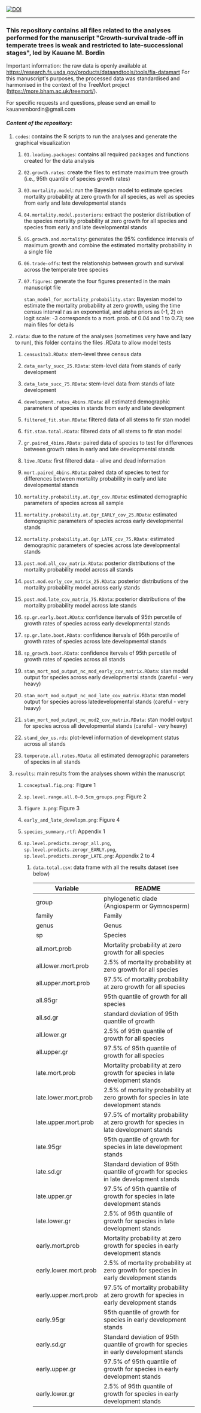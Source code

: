 [![DOI](https://zenodo.org/badge/892592324.svg)](https://doi.org/10.5281/zenodo.14402211)

------------------------------------------------------------------------

### This repository contains all files related to the analyses performed for the manuscript "Growth-survival trade-off in temperate trees is weak and restricted to late-successional stages", led by Kauane M. Bordin

Important information: the raw data is openly available at <https://research.fs.usda.gov/products/dataandtools/tools/fia-datamart> For this manuscript's purposes, the processed data was standardised and harmonised in the context of the TreeMort project (<https://more.bham.ac.uk/treemort/>).

For specific requests and questions, please send an email to kauanembordin\@gmail.com

#### *Content of the repository:*

1.  `codes`: contains the R scripts to run the analyses and generate the graphical visualization

    1.  `01.loading.packages`: contains all required packages and functions created for the data analysis

    2.  `02.growth.rates`: create the files to estimate maximum tree growth (i.e., 95th quantile of species growth rates)

    3.  `03.mortality.model`: run the Bayesian model to estimate species mortality probability at zero growth for all species, as well as species from early and late developmental stands

    4.  `04.mortality.model.posteriors`: extract the posterior distribution of the species mortality probability at zero growth for all species and species from early and late developmental stands

    5.  `05.growth.and.mortality`: generates the 95% confidence intervals of maximum growth and combine the estimated mortality probability in a single file

    6.  `06.trade-offs`: test the relationship between growth and survival across the temperate tree species

    7.  `07.figures`: generate the four figures presented in the main manuscript file

        `stan_model_for_mortality_probability.stan`: Bayesian model to estimate the mortality probability at zero growth, using the time census interval *t* as an exponential, and alpha priors as (-1, 2) on logit scale: -3 corresponds to a mort. prob. of 0.04 and 1 to 0.73; see main files for details

2.  `rdata`: due to the nature of the analyses (sometimes very have and lazy to run), this folder contains the files .RData to allow model tests

    1.  `census1to3.RData`: stem-level three census data

    2.  `data_early_succ_25.RData`: stem-level data from stands of early development

    3.  `data_late_succ_75.RData`: stem-level data from stands of late development

    4.  `development.rates_4bins.RData`: all estimated demographic parameters of species in stands from early and late development

    5.  `filtered_fit.stan.RData`: filtered data of all stems to fir stan model

    6.  `fit.stan.total.RData`: filtered data of all stems to fir stan model

    7.  `gr.paired_4bins.RData`: paired data of species to test for differences between growth rates in early and late developmental stands

    8.  `live.RData`: first filtered data - alive and dead information

    9.  `mort.paired_4bins.RData`: paired data of species to test for differences between mortality probability in early and late developmental stands

    10. `mortality.probability.at.0gr_cov.RData`: estimated demographic parameters of species across all sample

    11. `mortality.probability.at.0gr_EARLY_cov_25.RData`: estimated demographic parameters of species across early developmental stands

    12. `mortality.probability.at.0gr_LATE_cov_75.RData`: estimated demographic parameters of species across late developmental stands

    13. `post.mod.all_cov_matrix.RData`: posterior distributions of the mortality probability model across all stands

    14. `post.mod.early_cov_matrix_25.RData`: posterior distributions of the mortality probability model across early stands

    15. `post.mod.late_cov_matrix_75.RData`: posterior distributions of the mortality probability model across late stands

    16. `sp.gr.early.boot.RData`: confidence itervals of 95th percetile of growth rates of species across early developmental stands

    17. `sp.gr.late.boot.RData`: confidence itervals of 95th percetile of growth rates of species across late developmental stands

    18. `sp_growth.boot.RData`: confidence itervals of 95th percetile of growth rates of species across all stands

    19. `stan_mort_mod_output_nc_mod_early_cov_matrix.RData`: stan model output for species across early developmental stands (careful - very heavy)

    20. `stan_mort_mod_output_nc_mod_late_cov_matrix.RData`: stan model output for species across latedevelopmental stands (careful - very heavy)

    21. `stan_mort_mod_output_nc_mod2_cov_matrix.RData`: stan model output for species across all developmental stands (careful - very heavy)

    22. `stand_dev_us.rds`: plot-level information of development status across all stands

    23. `temperate.all.rates.RData`: all estimated demographic parameters of species in all stands

3.  `results`: main results from the analyses shown within the manuscript

    1.  `conceptual.fig.png:` Figure 1

    2.  `sp.level.range.all.0-0.5cm_groups.png`: Figure 2

    3.  `figure 3.png`: Figure 3

    4.  `early_and_late_developm.png`: Figure 4

    5.  `species_summary.rtf`: Appendix 1

    6.  `sp.level.predicts.zerogr_all.png`, `sp.level.predicts.zerogr_EARLY.png`, `sp.level.predicts.zerogr_LATE.png`: Appendix 2 to 4

        1.  `data.total.csv`: data frame with all the results dataset (see below)

            | Variable              | README                                                                                |
            |-----------------------|-------------------------------------------------|
            | group                 | phylogenetic clade (Angiosperm or Gymnosperm)                                         |
            | family                | Family                                                                                |
            | genus                 | Genus                                                                                 |
            | sp                    | Species                                                                               |
            | all.mort.prob         | Mortality probability at zero growth for all species                                  |
            | all.lower.mort.prob   | 2.5% of mortality probability at zero growth for all species                          |
            | all.upper.mort.prob   | 97.5% of mortality probability at zero growth for all species                         |
            | all.95gr              | 95th quantile of growth for all species                                               |
            | all.sd.gr             | standard deviation of 95th quantile of growth                                         |
            | all.lower.gr          | 2.5% of 95th quantile of growth for all species                                       |
            | all.upper.gr          | 97.5% of 95th quantile of growth for all species                                      |
            | late.mort.prob        | Mortality probability at zero growth for species in late development stands           |
            | late.lower.mort.prob  | 2.5% of mortality probability at zero growth for species in late development stands   |
            | late.upper.mort.prob  | 97.5% of mortality probability at zero growth for species in late development stands  |
            | late.95gr             | 95th quantile of growth for species in late development stands                        |
            | late.sd.gr            | Standard deviation of 95th quantile of growth for species in late development stands  |
            | late.upper.gr         | 97.5% of 95th quantile of growth for species in late development stands               |
            | late.lower.gr         | 2.5% of 95th quantile of growth for species in late development stands                |
            | early.mort.prob       | Mortality probability at zero growth for species in early development stands          |
            | early.lower.mort.prob | 2.5% of mortality probability at zero growth for species in early development stands  |
            | early.upper.mort.prob | 97.5% of mortality probability at zero growth for species in early development stands |
            | early.95gr            | 95th quantile of growth for species in early development stands                       |
            | early.sd.gr           | Standard deviation of 95th quantile of growth for species in early development stands |
            | early.upper.gr        | 97.5% of 95th quantile of growth for species in early development stands              |
            | early.lower.gr        | 2.5% of 95th quantile of growth for species in early development stands               |
